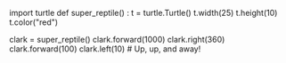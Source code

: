 import turtle
def super_reptile() :
t = turtle.Turtle()
t.width(25)
t.height(10)
t.color("red")

clark = super_reptile()
clark.forward(1000)
clark.right(360)
clark.forward(100)
clark.left(10) # Up, up, and away!
